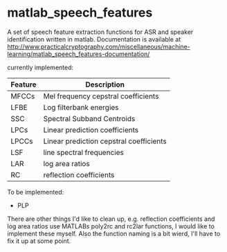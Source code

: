 matlab_speech_features
======================

A set of speech feature extraction functions for ASR and speaker identification written in matlab.
Documentation is available at http://www.practicalcryptography.com/miscellaneous/machine-learning/matlab_speech_features-documentation/

currently implemented:

Feature | Description
--------| -----------
 MFCCs | Mel frequency cepstral coefficients
 LFBE | Log filterbank energies
 SSC | Spectral Subband Centroids
 LPCs | Linear prediction coefficients
 LPCCs | Linear prediction cepstral coefficients
 LSF | line spectral frequencies
 LAR | log area ratios
 RC | reflection coefficients

To be implemented:

- PLP

There are other things I'd like to clean up, e.g. reflection coefficients and log area ratios use MATLABs poly2rc and rc2lar functions,
I would like to implement these myself. Also the function naming is a bit wierd, I'll have to fix it up at some point.
